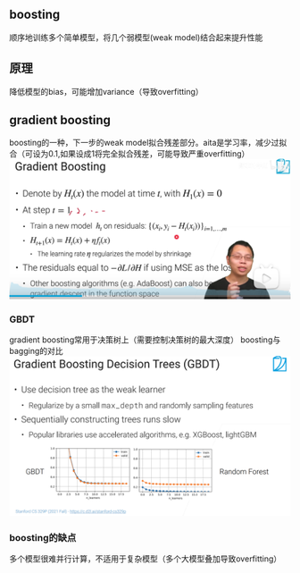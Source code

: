 ## boosting
顺序地训练多个简单模型，将几个弱模型(weak model)结合起来提升性能
## 原理
降低模型的bias，可能增加variance（导致overfitting）
## gradient boosting
boosting的一种，下一步的weak model拟合残差部分。aita是学习率，减少过拟合（可设为0.1,如果设成1将完全拟合残差，可能导致严重overfitting）
![alt](../pic/chapter_model_combination/boosting1.png)
### GBDT
gradient boosting常用于决策树上（需要控制决策树的最大深度）
boosting与bagging的对比
![alt](../pic/chapter_model_combination/boosting2.png)
### boosting的缺点
多个模型很难并行计算，不适用于复杂模型（多个大模型叠加导致overfitting）